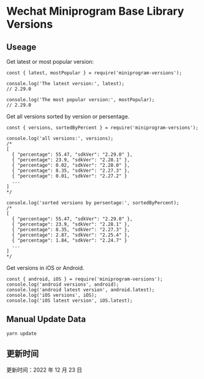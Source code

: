 
# Wechat Miniprogram Base Library Versions

## Useage

Get latest or most popular version:

```;
const { latest, mostPopular } = require('miniprogram-versions');

console.log('The latest version:', latest);
// 2.29.0

console.log('The most popular version:', mostPopular);
// 2.29.0

```

Get all versions sorted by version or persentage.

```
const { versions, sortedByPercent } = require('miniprogram-versions');

console.log('all versions:', versions);
/*
[
  { "percentage": 55.47, "sdkVer": "2.29.0" },
  { "percentage": 23.9, "sdkVer": "2.28.1" },
  { "percentage": 0.02, "sdkVer": "2.28.0" },
  { "percentage": 8.35, "sdkVer": "2.27.3" },
  { "percentage": 0.01, "sdkVer": "2.27.2" }
  ...
]
*/

console.log('sorted versions by persentage:', sortedByPercent);
/*
[
  { "percentage": 55.47, "sdkVer": "2.29.0" },
  { "percentage": 23.9, "sdkVer": "2.28.1" },
  { "percentage": 8.35, "sdkVer": "2.27.3" },
  { "percentage": 2.87, "sdkVer": "2.25.4" },
  { "percentage": 1.84, "sdkVer": "2.24.7" }
  ...
]
*/
```

Get versions in iOS or Android.

```
const { android, iOS } = require('miniprogram-versions');
console.log('android versions', android);
console.log('android latest version', android.latest);
console.log('iOS versions', iOS);
console.log('iOS latest version', iOS.latest);
```

## Manual Update Data

```
yarn update
```

## 更新时间

更新时间：2022 年 12 月 23 日
